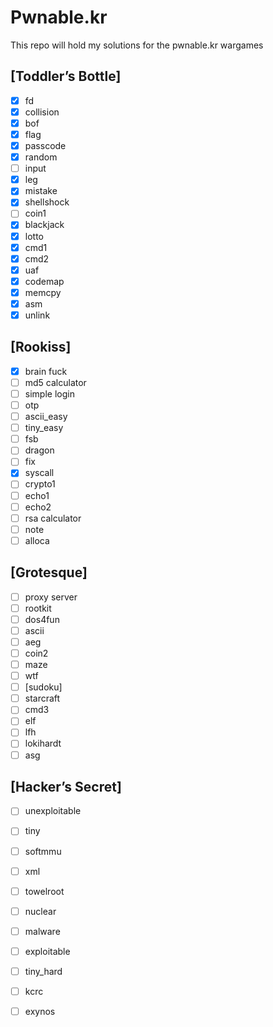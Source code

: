 # Pwnable.kr

This repo will hold my solutions for the pwnable.kr wargames

## [Toddler’s Bottle]
- [x] fd
- [x] collision
- [x] bof
- [x] flag
- [x] passcode
- [x] random
- [ ] input
- [x] leg
- [x] mistake
- [x] shellshock
- [ ] coin1
- [x] blackjack
- [x] lotto
- [x] cmd1
- [x] cmd2
- [x] uaf
- [x] codemap
- [x] memcpy
- [x] asm
- [x] unlink

## [Rookiss]
- [x] brain fuck
- [ ] md5 calculator
- [ ] simple login
- [ ] otp
- [ ] ascii_easy
- [ ] tiny_easy
- [ ] fsb
- [ ] dragon
- [ ] fix
- [x] syscall
- [ ] crypto1
- [ ] echo1
- [ ] echo2
- [ ] rsa calculator
- [ ] note
- [ ] alloca

## [Grotesque]
- [ ] proxy server
- [ ] rootkit
- [ ] dos4fun
- [ ] ascii
- [ ] aeg
- [ ] coin2
- [ ] maze
- [ ] wtf
- [ ] [sudoku]
- [ ] starcraft
- [ ] cmd3
- [ ] elf
- [ ] lfh
- [ ] lokihardt
- [ ] asg

## [Hacker’s Secret]
- [ ] unexploitable
- [ ] tiny
- [ ] softmmu
- [ ] xml
- [ ] towelroot
- [ ] nuclear
- [ ] malware
- [ ] exploitable
- [ ] tiny_hard
- [ ] kcrc
- [ ] exynos

